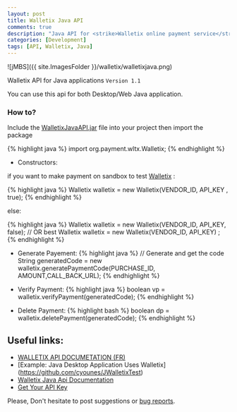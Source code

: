 ```yaml
---
layout: post
title: Walletix Java API
comments: true
description: "Java API for <strike>Walletix online payment service</strike> (Closed)"
categories: [Development]
tags: [API, Walletix, Java]
---
```


![jMBS]({{ site.ImagesFolder }}/walletix/walletixjava.png)


Walletix API for Java applications `Version 1.1`

You can use this api for both Desktop/Web Java application.

### How to?

Include the [WalletixJavaAPI.jar](https://github.com/cyounes/WalletixJavaApi/blob/master/WalletixJavaAPI.jar?raw=true)  file into your project then import the package 

{% highlight java %}
import org.payment.wltx.Walletix;
{% endhighlight %}

+ Constructors:

if you want to make payment on sandbox to test [Walletix](https://www.walletix.com) : 

{% highlight java %}
Walletix walletix = new Walletix(VENDOR_ID, API_KEY , true); 
{% endhighlight %}

else:

{% highlight java %}
Walletix walletix = new Walletix(VENDOR_ID, API_KEY, false); 
// OR best
Walletix walletix = new Walletix(VENDOR_ID, API_KEY) ;
{% endhighlight %}

+ Generate Payement:
{% highlight java %}
// Generate and get the code
String generatedCode = new walletix.generatePaymentCode(PURCHASE_ID, AMOUNT,CALL_BACK_URL);
{% endhighlight %}

+ Verify Payment:
{% highlight java %}
boolean vp = walletix.verifyPayment(generatedCode);
{% endhighlight %}

+ Delete Payment:
{% highlight bash %}
boolean dp = walletix.deletePayment(generatedCode);
{% endhighlight %}

## Useful links:

+ [WALLETIX API DOCUMETATION (FR)](https://www.walletix.com/documentation-api)
+ [Example: Java Desktop Application Uses Walletix] (https://github.com/cyounes/JWalletixTest)
+ [Walletix Java Api Documentation](http://cyounes.github.com/WalletixJavaApi/) 
+ [Get Your API Key](https://www.walletix.com/api-key) 

<!--<div class="note info">-->
  <p>Please, Don't hesitate to post suggestions or <a href="https://github.com/cyounes/WalletixJavaApi/issues" >bug reports</a>.</p>


